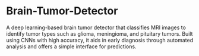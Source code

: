 # Brain-Tumor-Detector
A deep learning-based brain tumor detector that classifies MRI images to identify tumor types such as glioma, meningioma, and pituitary tumors. Built using CNNs with high accuracy, it aids in early diagnosis through automated analysis and offers a simple interface for predictions.
